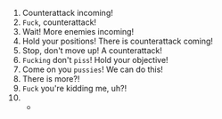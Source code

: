 1. Counterattack incoming!
2. `Fuck`, counterattack!
3. Wait! More enemies incoming!
4. Hold your positions! There is counterattack coming!
5. Stop, don't move up! A counterattack!
6. `Fucking` don't `piss`! Hold your objective!
7. Come on you `pussies`! We can do this!
8. There is more?!
9. `Fuck` you're kidding me, uh?!
10. -
